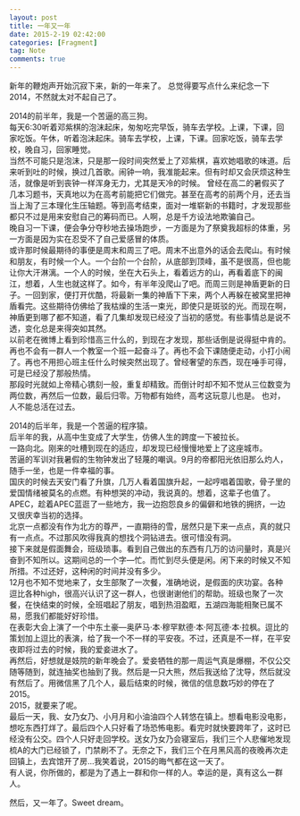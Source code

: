 ```yaml
---
layout: post
title: 一年又一年
date: 2015-2-19 02:42:00
categories: [Fragment]
tag: Note
comments: true
---
```

新年的鞭炮声开始沉寂下来，新的一年来了。
总觉得要写点什么来纪念一下2014，不然就太对不起自己了。

 

2014的前半年，我是一个苦逼的高三狗。  
每天6:30听着邓紫棋的泡沫起床，匆匆吃完早饭，骑车去学校。上课，下课，回家吃饭。午休，听着泡沫起床。骑车去学校，上课，下课。回家吃饭，骑车去学校，晚自习，回家睡觉。  
当然不可能只是泡沫，只是那一段时间突然爱上了邓紫棋，喜欢她唱歌的味道。后来听到吐的时候，换过几首歌。闹钟一响，我准能起来。但有时却又会厌烦这种生活，就像是听到丧钟一样浑身无力，尤其是天冷的时候。
曾经在高二的暑假买了几本习题书，天真地以为在高考前能把它们做完。甚至在高考的前两个月，还去当当上淘了三本理化生压轴题。等到高考结束，面对一堆崭新的书籍时，才发现那些都只不过是用来安慰自己的筹码而已。人啊，总是千方设法地欺骗自己。  
晚自习一下课，便会争分夺秒地去操场跑步，一方面是为了祭奠我超标的体重，另一方面是因为实在忍受不了自己爱感冒的体质。  
或许那时候最期待的事便是周末和周三了吧。周末不出意外的话会去爬山。有时候和朋友，有时候一个人。一个台阶一个台阶，从底部到顶峰，虽不是很高，但也能让你大汗淋漓。一个人的时候，坐在大石头上，看着远方的山，再看着底下的闽江，想着，人生也就这样了。如今，有半年没爬山了吧。而周三则是神盾更新的日子。一回到家，便打开优酷，将最新一集的神盾下下来，两个人再躲在被窝里把神盾看完。这些期待仿佛给了我枯燥的生活一束光，即使只是斑驳的光。而现在啊，神盾更到哪了都不知道，看了几集却发现已经没了当初的感觉。有些事情总是说不透，变化总是来得突如其然。  
以前老在微博上看到珍惜高三什么的，到现在才发现，那些话倒是说得挺中肯的。再也不会有一群人一个教室一个班一起奋斗了。再也不会下课随便走动，小打小闹了。再也不用担心班主任什么时候突然出现了。曾经奢望的东西，现在唾手可得，可是已经没了那般热情。  
那段时光就如上帝精心镌刻一般，重复却精致。而倒计时却不知不觉从三位数变为两位数，再然后一位数，最后归零。万物都有始终，高考这玩意儿也是。
也对，人不能总活在过去。

  
2014的后半年，我是一个苦逼的程序猿。  
后半年的我，从高中生变成了大学生，仿佛人生的跨度一下被拉长。  
一路向北。刚来的吐槽到现在的适应，却发现已经慢慢地爱上了这座城市。  
苦逼的军训对我暑假的生物钟发出了轻蔑的嘲讽。9月的帝都阳光依旧那么灼人，随手一坐，也是一件幸福的事。  
国庆的时候去天安门看了升旗，几万人看着国旗升起，一起哼唱着国歌，骨子里的爱国情绪被莫名的点燃。有种想哭的冲动，我说真的。想着，这辈子也值了。  
APEC，趁着APEC蓝逛了一些地方，我一边抱怨良乡的偏僻和地铁的拥挤，一边又很庆幸当初的选择。  
北京一点都没有作为北方的尊严，一直期待的雪，居然只是下来一点点，真的就只有一点点。不过那风吹得我真的想找个洞钻进去。很可惜没有洞。  
接下来就是假面舞会，班级琐事。看到自己做出的东西有几万的访问量时，真是兴奋到不知所以。这期间总的一个字—忙。而忙到尽头便是闲。闲下来的时候又不知所措。不过还好，这种闲的时间并没有多少。  
12月也不知不觉地来了，女生部聚了一次餐，准确地说，是假面的庆功宴。各种逗比各种high，很高兴认识了这一群人，也很谢谢他们的帮助。班级也聚了一次餐，在快结束的时候，全班唱起了朋友，唱到热泪盈眶，五湖四海能相聚已属不易，愿我们都能好好珍惜。  
在表彰大会上演了一个中东土豪—奥萨马·本·穆罕默德·本·阿瓦德·本·拉枫。逗比的策划加上逗比的表演，给了我一个不一样的平安夜。不过，还真是不一样，在平安夜即将过去的时候，我的爱妾进水了。  
再然后，好想就是妓院的新年晚会了。爱妾牺牲的那一周运气真是爆棚，不仅公交随等随到，就连抽奖也抽到了我。然后是一只大熊，然后我送给了沈导，然后就没有然后了。用微信黑了几个人，最后结束的时候，微信的信息数巧妙的停在了2015。  
2015，就要来了呢。  
最后一天，我、女乃女乃、小月月和小油油四个人转悠在镇上。想看电影没电影，想吃东西打烊了。最后四个人只好看了场恐怖电影。看完时就快要跨年了，这时已经没有公交。四个人只好走回学校。送女乃女乃会寝室后，我们三个人悲催地发现梳A的大门已经锁了，门禁刷不了。无奈之下，我们三个在月黑风高的夜晚再次走回镇上，去宾馆开了房...我笑着说，2015的晦气都在这一天了。  
有人说，你所做的，都是为了遇上一群和你一样的人。幸运的是，真有这么一群人。

 

然后，又一年了。Sweet dream。